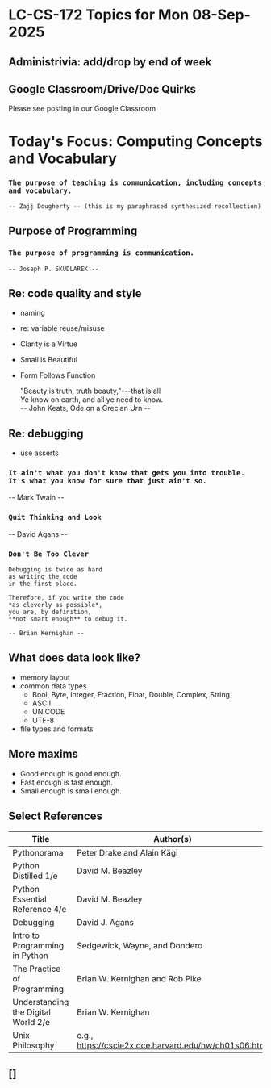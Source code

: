 # LC-CS-172 Topics for Mon 08-Sep-2025

## Administrivia: add/drop by end of week

## Google Classroom/Drive/Doc Quirks

Please see posting in our Google Classroom

# Today's Focus: Computing Concepts and Vocabulary

### ``The purpose of teaching is communication, including concepts and vocabulary.``

    -- Zajj Dougherty -- (this is my paraphrased synthesized recollection)

## Purpose of Programming

### ``The purpose of programming is communication.``

	-- Joseph P. SKUDLAREK --

## Re: code quality and style

* naming
* re: variable reuse/misuse
* Clarity is a Virtue
* Small is Beautiful
* Form Follows Function

    "Beauty is truth, truth beauty,"---that is all  
        Ye know on earth, and all ye need to know.  
    -- John Keats, Ode on a Grecian Urn --

## Re: debugging

* use asserts

### ``It ain't what you don't know that gets you into trouble.  It's what you know for sure that just ain't so.``

-- Mark Twain --

### ``Quit Thinking and Look``

-- David Agans --

### ``Don't Be Too Clever``

    Debugging is twice as hard
    as writing the code
    in the first place.
    
    Therefore, if you write the code
    *as cleverly as possible*,
    you are, by definition,
    **not smart enough** to debug it.

    -- Brian Kernighan --

## What does data look like?

* memory layout
* common data types
  - Bool, Byte, Integer, Fraction, Float, Double, Complex, String
  - ASCII
  - UNICODE
  - UTF-8
* file types and formats

## More maxims

* Good enough is good enough.
* Fast enough is fast enough.
* Small enough is small enough.

## Select References

Title								| Author(s)
----								| ----
Pythonorama 						| Peter Drake and Alain Kägi
Python Distilled 1/e 				| David M. Beazley
Python Essential Reference 4/e		| David M. Beazley
Debugging							| David J. Agans
Intro to Programming in Python		| Sedgewick, Wayne, and Dondero
The Practice of Programming			| Brian W. Kernighan and Rob Pike
Understanding the Digital World 2/e	| Brian W. Kernighan
Unix Philosophy						| e.g., https://cscie2x.dce.harvard.edu/hw/ch01s06.html

## []
